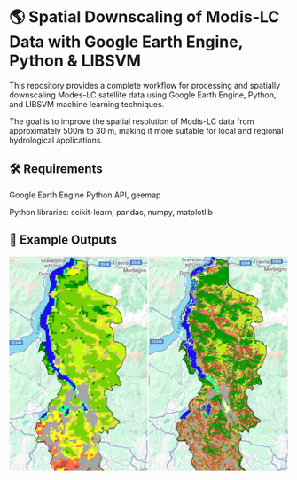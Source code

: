 # 🌎 Spatial Downscaling of Modis-LC Data with Google Earth Engine, Python & LIBSVM
This repository provides a complete workflow for processing and spatially downscaling Modes-LC satellite data using Google Earth Engine, Python, and LIBSVM machine learning techniques.

The goal is to improve the spatial resolution of Modis-LC data from approximately 500m to 30 m, making it more suitable for local and regional hydrological applications.


## 🛠️ Requirements
Google Earth Engine Python API, geemap

Python libraries: scikit-learn, pandas, numpy, matplotlib


## 📸 Example Outputs
![image alt](https://github.com/SaeidDaliriSusefi/Modis-LC-Downscaling/blob/74538fdb6207a0f0321db63172a9e7c85cee16d3/Images/Modis_LC.png)

